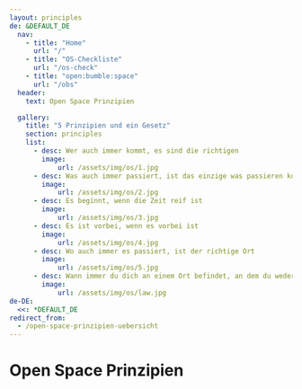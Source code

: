 ```yaml
---
layout: principles
de: &DEFAULT_DE
  nav:
    - title: "Home"
      url: "/"
    - title: "OS-Checkliste"
      url: "/os-check"
    - title: "open:bumble:space"
      url: "/obs"
  header:
    text: Open Space Prinzipien

  gallery:
    title: "5 Prinzipien und ein Gesetz"
    section: principles
    list:
      - desc: Wer auch immer kommt, es sind die richtigen
        image:
            url: /assets/img/os/1.jpg
      - desc: Was auch immer passiert, ist das einzige was passieren konnte
        image: 
            url: /assets/img/os/2.jpg
      - desc: Es beginnt, wenn die Zeit reif ist
        image: 
            url: /assets/img/os/3.jpg
      - desc: Es ist vorbei, wenn es vorbei ist
        image: 
            url: /assets/img/os/4.jpg
      - desc: Wo auch immer es passiert, ist der richtige Ort
        image: 
            url: /assets/img/os/5.jpg
      - desc: Wann immer du dich an einem Ort befindet, an dem du weder lernst, noch etwas beitragen kannst, bewege dich dorthin, wo du das kannst
        image: 
            url: /assets/img/os/law.jpg
de-DE:
  <<: *DEFAULT_DE
redirect_from:
  - /open-space-prinzipien-uebersicht
---
```

# Open Space Prinzipien